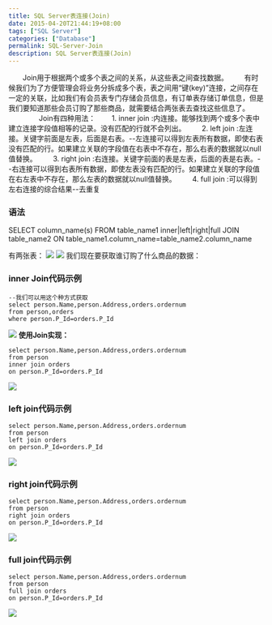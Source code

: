 ```yaml
---
title: SQL Server表连接(Join)
date: 2015-04-20T21:44:19+08:00
tags: ["SQL Server"]
categories: ["Database"]
permalink: SQL-Server-Join
description: SQL Server表连接(Join)
---
```

　　Join用于根据两个或多个表之间的关系，从这些表之间查找数据。
　　有时候我们为了方便管理会将业务分拆成多个表，表之间用“键(key)”连接，之间存在一定的关联，比如我们有会员表专门存储会员信息，有订单表存储订单信息，但是我们要知道那些会员订购了那些商品，就需要结合两张表去查找这些信息了。
　　
　　Join有四种用法：
　　1. inner join :内连接。能够找到两个或多个表中建立连接字段值相等的记录。没有匹配的行就不会列出。
　　2. left join :左连接。关键字前面是左表，后面是右表。--左连接可以得到左表所有数据，即使右表没有匹配的行。如果建立关联的字段值在右表中不存在，那么右表的数据就以null值替换。
　　3. right join :右连接。关键字前面的表是左表，后面的表是右表。--右连接可以得到右表所有数据，即使左表没有匹配的行。如果建立关联的字段值在右左表中不存在，那么左表的数据就以null值替换。
　　4. full join :可以得到左右连接的综合结果--去重复
<!--more-->
### 语法
SELECT column_name(s)
FROM table_name1
inner|left|right|full JOIN table_name2 
ON table_name1.column_name=table_name2.column_name


有两张表：
![](http://ww1.sinaimg.cn/mw690/c55a7aeejw1f1e9ogltfcj20ha05wmx1.jpg)
![](http://ww1.sinaimg.cn/mw690/c55a7aeejw1f1eagmfb0cj20fe04cjr8.jpg)
我们现在要获取谁订购了什么商品的数据：

### inner Join代码示例
```
--我们可以用这个种方式获取
select person.Name,person.Address,orders.ordernum 
from person,orders 
where person.P_Id=orders.P_Id
```
![](http://ww2.sinaimg.cn/mw690/c55a7aeejw1f1e9stu5clj20ex04ijr6.jpg)
**使用Join实现：**
```
select person.Name,person.Address,orders.ordernum 
from person 
inner join orders 
on person.P_Id=orders.P_Id
```
![](http://ww2.sinaimg.cn/mw690/c55a7aeejw1f1e9stu5clj20ex04ijr6.jpg)

### left join代码示例
```
select person.Name,person.Address,orders.ordernum 
from person 
left join orders 
on person.P_Id=orders.P_Id
```
![](http://ww1.sinaimg.cn/mw690/c55a7aeejw1f1easqr69jj20h404mq3a.jpg)

### right join代码示例
```
select person.Name,person.Address,orders.ordernum 
from person 
right join orders 
on person.P_Id=orders.P_Id
```
![](http://ww1.sinaimg.cn/mw690/c55a7aeejw1f1eayxaeauj20ep04ymxd.jpg)

### full join代码示例
```
select person.Name,person.Address,orders.ordernum 
from person 
full join orders 
on person.P_Id=orders.P_Id
```
![](http://ww1.sinaimg.cn/mw690/c55a7aeejw1f1eb2147ruj20fz05ft8z.jpg)
